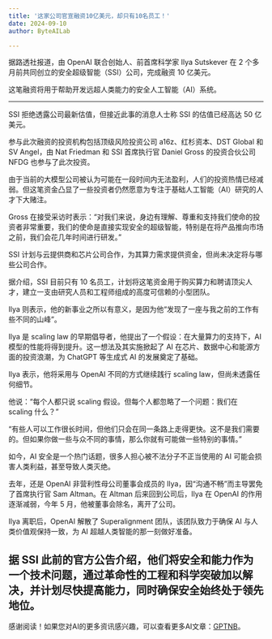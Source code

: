 ```yaml
---
title: '这家公司官宣融资10亿美元，却只有10名员工！'
date: 2024-09-10
author: ByteAILab

---
```


据路透社报道，由 OpenAI 联合创始人、前首席科学家 Ilya Sutskever 在 2 个多月前共同创立的安全超级智能（SSI）公司，完成融资 10 亿美元。

这笔融资将用于帮助开发远超人类能力的安全人工智能（AI）系统。

---


SSI 拒绝透露公司最新估值，但接近此事的消息人士称 SSI 的估值已经高达 50 亿美元。

参与此次融资的投资机构包括顶级风险投资公司 a16z、红杉资本、DST Global 和 SV Angel，由 Nat Friedman 和 SSI 首席执行官 Daniel Gross 的投资合伙公司 NFDG 也参与了此次投资。

由于当前的大模型公司被认为可能在一段时间内无法盈利，人们的投资热情已经减弱。但这笔资金凸显了一些投资者仍然愿意为专注于基础人工智能（AI）研究的人才下大赌注。

Gross 在接受采访时表示：“对我们来说，身边有理解、尊重和支持我们使命的投资者非常重要，我们的使命是直接实现安全的超级智能，特别是在将产品推向市场之前，我们会花几年时间进行研发。”

SSI 计划与云提供商和芯片公司合作，为其算力需求提供资金，但尚未决定将与哪些公司合作。

据介绍，SSI 目前只有 10 名员工，计划将这笔资金用于购买算力和聘请顶尖人才，建立一支由研究人员和工程师组成的高度可信赖的小型团队。

Ilya 则表示，他的新事业之所以有意义，是因为他“发现了一座与我之前的工作有些不同的山峰”。

Ilya 是 scaling law 的早期倡导者，他提出了一个假设：在大量算力的支持下，AI 模型的性能将得到提升。这一想法及其实施掀起了 AI 在芯片、数据中心和能源方面的投资浪潮，为 ChatGPT 等生成式 AI 的发展奠定了基础。

Ilya 表示，他将采用与 OpenAI 不同的方式继续践行 scaling law，但尚未透露任何细节。

他说：“每个人都只说 scaling 假设。但每个人都忽略了一个问题：我们在 scaling 什么？”

“有些人可以工作很长时间，但他们只会在同一条路上走得更快。这不是我们需要的。但如果你做一些与众不同的事情，那么你就有可能做一些特别的事情。”

如今，AI 安全是一个热门话题，很多人担心被不法分子不正当使用的 AI 可能会损害人类利益，甚至导致人类灭绝。

去年，还是 OpenAI 非营利性母公司董事会成员的 Ilya，因“沟通不畅”而主导罢免了首席执行官 Sam Altman。在 Altman 后来回到公司后，Ilya 在 OpenAI 的作用逐渐减弱，今年 5 月，他被董事会除名，离开了公司。

Ilya 离职后，OpenAI 解散了 Superalignment 团队，该团队致力于确保 AI 与人类价值观保持一致，为 AI 超越人类智能的那一刻做好准备。

据 SSI 此前的官方公告介绍，他们将安全和能力作为一个技术问题，通过革命性的工程和科学突破加以解决，并计划尽快提高能力，同时确保安全始终处于领先地位。
---
感谢阅读！如果您对AI的更多资讯感兴趣，可以查看更多AI文章：[GPTNB](https://gptnb.com)。